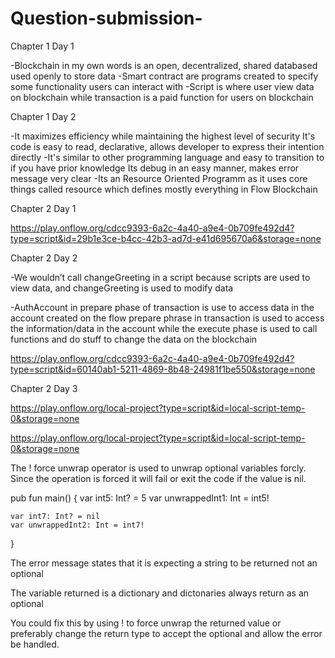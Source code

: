 # Question-submission-


 Chapter 1 Day 1

-Blockchain in my own words is an open, decentralized, shared databased used openly to store data -Smart contract are programs created to specify some functionality users can interact with -Script is where user view data on blockchain while transaction is a paid function for users on blockchain

Chapter 1 Day 2

-It maximizes efficiency while maintaining the highest level of security It's code is easy to read, declarative, allows developer to express their intention directly -It's similar to other programming language and easy to transition to if you have prior knowledge Its debug in an easy manner, makes error message very clear -Its an Resource Oriented Programm as it uses core things called resource which defines mostly everything in Flow Blockchain

Chapter 2 Day 1

https://play.onflow.org/cdcc9393-6a2c-4a40-a9e4-0b709fe492d4?type=script&id=29b1e3ce-b4cc-42b3-ad7d-e41d695670a6&storage=none

Chapter 2 Day 2

-We wouldn’t call changeGreeting in a script because scripts are used to view data, and changeGreeting is used to modify data

-AuthAccount in prepare phase of transaction is use to access data in the account created on the flow prepare phrase in transaction is used to access the information/data in the account while the execute phase is used to call functions and do stuff to change the data on the blockchain

https://play.onflow.org/cdcc9393-6a2c-4a40-a9e4-0b709fe492d4?type=script&id=60140ab1-5211-4869-8b48-24981f1be550&storage=none

Chapter 2 Day 3

https://play.onflow.org/local-project?type=script&id=local-script-temp-0&storage=none

https://play.onflow.org/local-project?type=script&id=local-script-temp-0&storage=none

The ! force unwrap operator is used to unwrap optional variables forcly. Since the operation is forced it will fail or exit the code if the value is nil.

pub fun main() {
    var int5: Int? = 5
    var unwrappedInt1: Int = int5!  

    var int7: Int? = nil
    var unwrappedInt2: Int = int7! 
}

The error message states that it is expecting a string to be returned not an optional

The variable returned is a dictionary and dictonaries always return as an optional

You could fix this by using ! to force unwrap the returned value or preferably change the return type to accept the optional and allow the error be handled.
